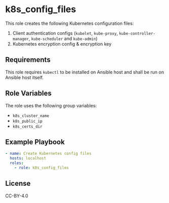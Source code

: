 # k8s_config_files

This role creates the following Kubernetes configuration files:

1.  Client authentication configs (`kubelet`, `kube-proxy`, `kube-controller-manager`, `kube-scheduler` and `kube-admin`)
2.  Kubernetes encryption config & encryption key

## Requirements

This role requires `kubectl` to be installed on Ansible host and shall be run on Ansible host itself.

## Role Variables

The role uses the following group variables:

- `k8s_cluster_name`
- `k8s_public_ip`
- `k8s_certs_dir`

## Example Playbook

```yaml
- name: Create Kubernetes config files
  hosts: localhost
  roles:
    - role: k8s_config_files
```

## License

CC-BY-4.0
